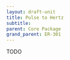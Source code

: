 ```yaml
---
layout: draft-unit
title: Pulse to Hertz
subtitle: 
parent: Core Package
grand_parent: ER-301
---
```


TODO
